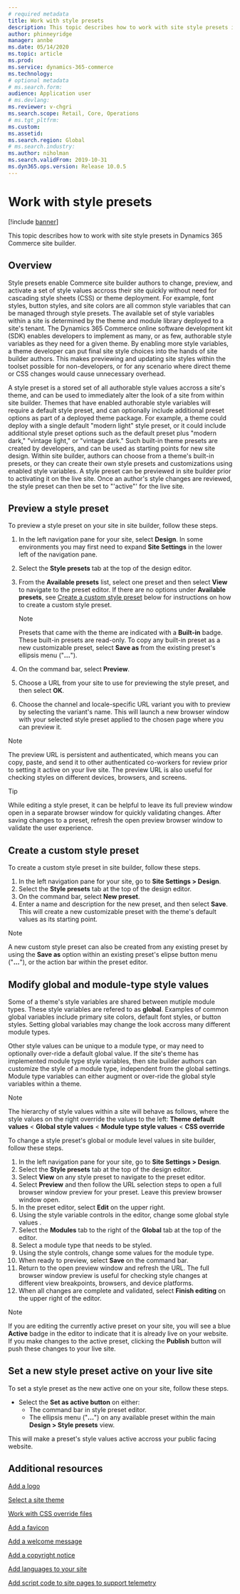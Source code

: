 ```yaml
---
# required metadata
title: Work with style presets
description: This topic describes how to work with site style presets in Dynamics 365 Commerce site builder. 
author: phinneyridge
manager: annbe
ms.date: 05/14/2020
ms.topic: article
ms.prod: 
ms.service: dynamics-365-commerce
ms.technology: 
# optional metadata
# ms.search.form: 
audience: Application user
# ms.devlang: 
ms.reviewer: v-chgri
ms.search.scope: Retail, Core, Operations
# ms.tgt_pltfrm: 
ms.custom: 
ms.assetid: 
ms.search.region: Global
# ms.search.industry: 
ms.author: niholman
ms.search.validFrom: 2019-10-31
ms.dyn365.ops.version: Release 10.0.5
---
```


# Work with style presets

[!include [banner](includes/banner.md)]

This topic describes how to work with site style presets in Dynamics 365 Commerce site builder.

## Overview

Style presets enable Commerce site builder authors to change, preview, and activate a set of style values accross their site quickly without need for cascading style sheets (CSS) or theme deployment. For example, font styles, button styles, and site colors are all common style variables that can be managed through style presets. The available set of style variables within a site is determined by the theme and module library deployed to a site's tenant. The Dynamics 365 Commerce online software development kit (SDK) enables developers to implement as many, or as few, authorable style variables as they need for a given theme. By enabling more style variables, a theme developer can put final site style choices into the hands of site builder authors. This makes previewing and updating site styles within the toolset possible for non-developers, or for any scenario where direct theme or CSS changes would cause unnecessary overhead.  

A style preset is a stored set of all authorable style values accross a site's theme, and can be used to immediately alter the look of a site from within site builder. Themes that have enabled authorable style variables will require a default style preset, and can optionally include additional preset options as part of a deployed theme package. For example, a theme could deploy with a single default "modern light" style preset, or it could include additional style preset options such as the default preset plus "modern dark," "vintage light," or "vintage dark." Such built-in theme presets are created by developers, and can be used as starting points for new site design. Within site builder, authors can choose from a theme's built-in presets, or they can create their own style presets and customizations using enabled style variables. A style preset can be previewed in site builder prior to activating it on the live site.  Once an author's style changes are reviewed, the style preset can then be set to "'active"' for the live site.

## Preview a style preset

To preview a style preset on your site in site builder, follow these steps.

1. In the left navigation pane for your site, select **Design**. In some environments you may first need to expand **Site Settings** in the lower left of the navigation pane.
1. Select the **Style presets** tab at the top of the design editor.
1. From the **Available presets** list, select one preset and then select **View** to navigate to the preset editor. If there are no options under **Available presets**, see [Create a custom style preset](#create-a-custom-style-preset) below for instructions on how to create a custom style preset.

    >[!NOTE]
    >Presets that came with the theme are indicated with a **Built-in** badge. These built-in presets are read-only. To copy any built-in preset as a new customizable preset, select **Save as** from the existing preset's ellipsis menu ("**...**").

1. On the command bar, select **Preview**.
1. Choose a URL from your site to use for previewing the style preset, and then select **OK**.
1. Choose the channel and locale-specific URL variant you with to preview by selecting the variant's name. This will launch a new browser window with your selected style preset applied to the chosen page where you can preview it.

>[!NOTE]
>The preview URL is persistent and authenticated, which means you can copy, paste, and send it to other authenticated co-workers for review prior to setting it active on your live site. The preview URL is also useful for checking styles on different devices, browsers, and screens. 

>[!TIP]
>While editing a style preset, it can be helpful to leave its full preview window open in a separate browser window for quickly validating changes. After saving changes to a preset, refresh the open preview browser window to validate the user experience.

## Create a custom style preset

To create a custom style preset in site builder, follow these steps.

1. In the left navigation pane for your site, go to **Site Settings \> Design**.
1. Select the **Style presets** tab at the top of the design editor.
1. On the command bar, select **New preset**.
1. Enter a name and description for the new preset, and then select **Save**. This will create a new customizable preset with the theme's default values as its starting point. 

>[!NOTE]
>A new custom style preset can also be created from any existing preset by using the **Save as** option within an existing preset's elipse button menu ("**...**"), or the action bar within the preset editor. 

## Modify global and module-type style values

Some of a theme's style variables are shared between mutiple module types.  These style variables are refered to as **global**.  Examples of common global variables include primary site colors, default font styles, or button styles.  Setting global variables may change the look accross many different module types.  

Other style values can be unique to a module type, or may need to optionally over-ride a default global value.  If the site's theme has implemented module type style variables, then site builder authors can customize the style of a module type, independent from the global settings.  Module type variables can either augment or over-ride the global style variables within a theme.

>[!NOTE]
>The hierarchy of style values within a site will behave as follows, where the style values on the right override the values to the left:
>**Theme default values** \< **Global style values** \< **Module type style values**  \< **CSS override**

To change a style preset's global or module level values in site builder, follow these steps.

1. In the left navigation pane for your site, go to **Site Settings \> Design**.
1. Select the **Style presets** tab at the top of the design editor.
1. Select **View** on any style preset to navigate to the preset editor.
1. Select **Preview** and then follow the URL selection steps to open a full browser window preview for your preset. Leave this preview browser window open.
1. In the preset editor, select **Edit** on the upper right.
1. Using the style variable controls in the editor, change some global style values .
1. Select the **Modules** tab to the right of the **Global** tab at the top of the editor.
1. Select a module type that needs to be styled.
1. Using the style controls, change some values for the module type.
1. When ready to preview, select **Save** on the command bar.  
1. Return to the open preview window and refresh the URL. The full browser window preview is useful for checking style changes at different view breakpoints, browsers, and device platforms.
1. When all changes are complete and validated, select **Finish editing** on the upper right of the editor.

>[!NOTE]
>If you are editing the currently active preset on your site, you will see a blue **Active** badge in the editor to indicate that it is already live on your website.  If you make changes to the active preset, clicking the **Publish** button will push these changes to your live site.

## Set a new style preset active on your live site

To set a style preset as the new active one on your site, follow these steps.

- Select the **Set as active button** on either:
    - The command bar in style preset editor.
    - The ellipsis menu ("**...**") on any available preset within the main **Design \> Style presets** view.

This will make a preset's style values active accross your public facing website.

## Additional resources

[Add a logo](add-logo.md)

[Select a site theme](select-site-theme.md)

[Work with CSS override files](css-override-files.md)

[Add a favicon](add-favicon.md)

[Add a welcome message](add-welcome-message.md)

[Add a copyright notice](add-copyright-notice.md)

[Add languages to your site](add-languages-to-site.md)

[Add script code to site pages to support telemetry](add-telemetry.md)




